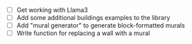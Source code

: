 - [ ] Get working with Llama3
- [ ] Add some additional buildings examples to the library
- [ ] Add "mural generator" to generate block-formatted murals
- [ ] Write function for replacing a wall with a mural